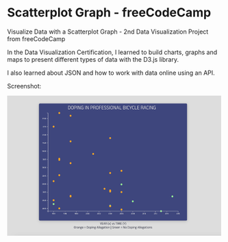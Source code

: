 # Scatterplot Graph - freeCodeCamp 
Visualize Data with a Scatterplot Graph - 2nd Data Visualization Project from freeCodeCamp 

In the Data Visualization Certification, I learned to build charts, graphs and maps to present 
different types of data with the D3.js library.

I also learned about JSON and how to work with data online using an API.

Screenshot: 

<img src="https://github.com/tomasproanop/scatterplot-graph-fcc/blob/main/%20scatterplot-graph-fcc.jpg" width="500" height="327">
